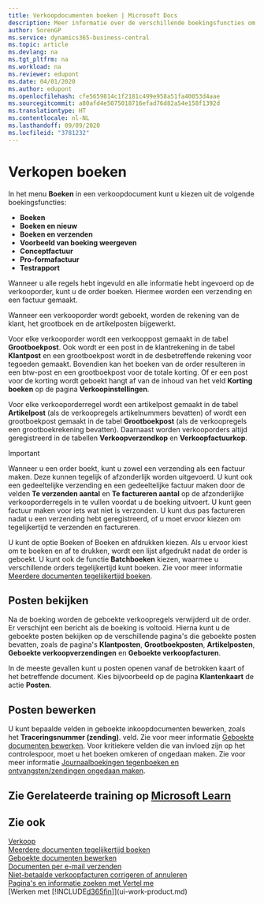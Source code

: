 ```yaml
---
title: Verkoopdocumenten boeken | Microsoft Docs
description: Meer informatie over de verschillende boekingsfuncties om verkoopdocumenten te boeken en hoe u geboekte documenten kunt bijwerken.
author: SorenGP
ms.service: dynamics365-business-central
ms.topic: article
ms.devlang: na
ms.tgt_pltfrm: na
ms.workload: na
ms.reviewer: edupont
ms.date: 04/01/2020
ms.author: edupont
ms.openlocfilehash: cfe5659814c1f2181c499e958a51fa40053d4aae
ms.sourcegitcommit: a80afd4e5075018716efad76d82a54e158f1392d
ms.translationtype: HT
ms.contentlocale: nl-NL
ms.lasthandoff: 09/09/2020
ms.locfileid: "3781232"
---
```

# <a name="posting-sales"></a>Verkopen boeken
In het menu **Boeken** in een verkoopdocument kunt u kiezen uit de volgende boekingsfuncties:

* **Boeken**
* **Boeken en nieuw**
* **Boeken en verzenden**
* **Voorbeeld van boeking weergeven**
* **Conceptfactuur**
* **Pro-formafactuur**
* **Testrapport**

Wanneer u alle regels hebt ingevuld en alle informatie hebt ingevoerd op de verkooporder, kunt u de order boeken. Hiermee worden een verzending en een factuur gemaakt.

Wanneer een verkooporder wordt geboekt, worden de rekening van de klant, het grootboek en de artikelposten bijgewerkt.

Voor elke verkooporder wordt een verkooppost gemaakt in de tabel **Grootboekpost**. Ook wordt er een post in de klantrekening in de tabel **Klantpost** en een grootboekpost wordt in de desbetreffende rekening voor tegoeden gemaakt. Bovendien kan het boeken van de order resulteren in een btw-post en een grootboekpost voor de totale korting. Of er een post voor de korting wordt geboekt hangt af van de inhoud van het veld **Korting boeken** op de pagina **Verkoopinstellingen**.

Voor elke verkooporderregel wordt een artikelpost gemaakt in de tabel **Artikelpost** (als de verkoopregels artikelnummers bevatten) of wordt een grootboekpost gemaakt in de tabel **Grootboekpost** (als de verkoopregels een grootboekrekening bevatten). Daarnaast worden verkooporders altijd geregistreerd in de tabellen **Verkoopverzendkop** en **Verkoopfactuurkop**.

> [!IMPORTANT]  
>   Wanneer u een order boekt, kunt u zowel een verzending als een factuur maken. Deze kunnen tegelijk of afzonderlijk worden uitgevoerd. U kunt ook een gedeeltelijke verzending en een gedeeltelijke factuur maken door de velden **Te verzenden aantal** en **Te factureren aantal** op de afzonderlijke verkooporderregels in te vullen voordat u de boeking uitvoert. U kunt geen factuur maken voor iets wat niet is verzonden. U kunt dus pas factureren nadat u een verzending hebt geregistreerd, of u moet ervoor kiezen om tegelijkertijd te verzenden en factureren.

U kunt de optie Boeken of Boeken en afdrukken kiezen. Als u ervoor kiest om te boeken en af te drukken, wordt een lijst afgedrukt nadat de order is geboekt. U kunt ook de functie **Batchboeken** kiezen, waarmee u verschillende orders tegelijkertijd kunt boeken. Zie voor meer informatie [Meerdere documenten tegelijkertijd boeken](ui-batch-posting.md).

## <a name="viewing-ledger-entries"></a>Posten bekijken
Na de boeking worden de geboekte verkoopregels verwijderd uit de order. Er verschijnt een bericht als de boeking is voltooid. Hierna kunt u de geboekte posten bekijken op de verschillende pagina's die geboekte posten bevatten, zoals de pagina's **Klantposten**, **Grootboekposten**, **Artikelposten**, **Geboekte verkoopverzendingen** en **Geboekte verkoopfacturen**.  

In de meeste gevallen kunt u posten openen vanaf de betrokken kaart of het betreffende document. Kies bijvoorbeeld op de pagina **Klantenkaart** de actie **Posten**.

## <a name="editing-ledger-entries"></a>Posten bewerken
U kunt bepaalde velden in geboekte inkoopdocumenten bewerken, zoals het **Traceringsnummer (zending)**. veld. Zie voor meer informatie [Geboekte documenten bewerken](across-edit-posted-document.md). Voor kritiekere velden die van invloed zijn op het controlespoor, moet u het boeken omkeren of ongedaan maken. Zie voor meer informatie [Journaalboekingen tegenboeken en ontvangsten/zendingen ongedaan maken](finance-how-reverse-journal-posting.md).

## <a name="see-related-training-at-microsoft-learn"></a>Zie Gerelateerde training op [Microsoft Learn](/learn/modules/ship-invoice-items-dynamics-365-business-central/index)

## <a name="see-also"></a>Zie ook
[Verkoop](sales-manage-sales.md)  
[Meerdere documenten tegelijkertijd boeken](ui-batch-posting.md)  
[Geboekte documenten bewerken](across-edit-posted-document.md)  
[Documenten per e-mail verzenden](ui-how-send-documents-email.md)  
[Niet-betaalde verkoopfacturen corrigeren of annuleren](sales-how-correct-cancel-sales-invoice.md)  
[Pagina's en informatie zoeken met Vertel me](ui-search.md)  
[Werken met [!INCLUDE[d365fin](includes/d365fin_md.md)]](ui-work-product.md)
